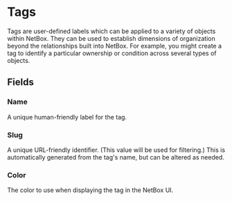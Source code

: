 # Tags

Tags are user-defined labels which can be applied to a variety of objects within NetBox. They can be used to establish dimensions of organization beyond the relationships built into NetBox. For example, you might create a tag to identify a particular ownership or condition across several types of objects.

## Fields

### Name

A unique human-friendly label for the tag.

### Slug

A unique URL-friendly identifier. (This value will be used for filtering.) This is automatically generated from the tag's name, but can be altered as needed.

### Color

The color to use when displaying the tag in the NetBox UI.
